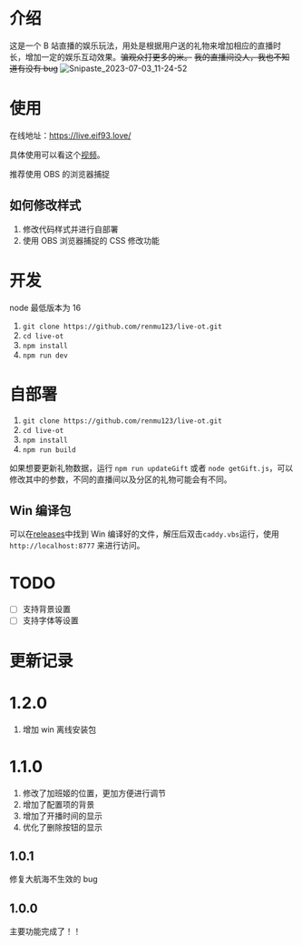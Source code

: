 # 介绍

这是一个 B 站直播的娱乐玩法，用处是根据用户送的礼物来增加相应的直播时长，增加一定的娱乐互动效果。~~骗观众打更多的米。~~ ~~我的直播间没人，我也不知道有没有 bug~~
![Snipaste_2023-07-03_11-24-52](https://github.com/renmu123/live-ot/assets/26896790/6c6c3070-97fb-4bad-af0e-a187421c78f0)

# 使用

在线地址：https://live.eif93.love/

具体使用可以看这个[视频](https://www.bilibili.com/video/BV1RV4y1y7V6/)。

推荐使用 OBS 的浏览器捕捉

## 如何修改样式

1. 修改代码样式并进行自部署
2. 使用 OBS 浏览器捕捉的 CSS 修改功能

# 开发

node 最低版本为 16

1. `git clone https://github.com/renmu123/live-ot.git`
2. `cd live-ot`
3. `npm install`
4. `npm run dev`

# 自部署

1. `git clone https://github.com/renmu123/live-ot.git`
2. `cd live-ot`
3. `npm install`
4. `npm run build`

如果想要更新礼物数据，运行 `npm run updateGift` 或者 `node getGift.js`，可以修改其中的参数，不同的直播间以及分区的礼物可能会有不同。

## Win 编译包

可以在[releases](https://github.com/renmu123/live-ot/releases)中找到 Win 编译好的文件，解压后双击`caddy.vbs`运行，使用 `http://localhost:8777` 来进行访问。

# TODO

- [ ] 支持背景设置
- [ ] 支持字体等设置

# 更新记录

# 1.2.0

1. 增加 win 离线安装包

# 1.1.0

1. 修改了加班姬的位置，更加方便进行调节
2. 增加了配置项的背景
3. 增加了开播时间的显示
4. 优化了删除按钮的显示

## 1.0.1

修复大航海不生效的 bug

## 1.0.0

主要功能完成了！！

